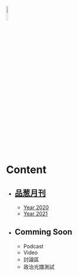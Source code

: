 <img src="Logo.png." width=10%>

# Content
- ## [品葱月刊](/品葱月刊)
  - [Year 2020](/品葱月刊/2020.md)
  - [Year 2021](/品葱月刊/2021.md)

- ## Comming Soon
  - Podcast
  - Video
  - 討論區
  - 政治光譜測試
